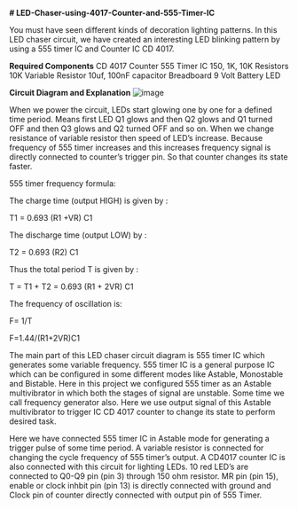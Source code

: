**# LED-Chaser-using-4017-Counter-and-555-Timer-IC**

You must have seen different kinds of decoration lighting patterns. In this LED chaser circuit, we have created an interesting LED blinking pattern by using a 555 timer IC and Counter IC CD 4017.

**Required Components**
CD 4017 Counter
555 Timer IC
150, 1K, 10K Resistors
10K Variable Resistor
10uf, 100nF capacitor
Breadboard
9 Volt Battery
LED

**Circuit Diagram and Explanation**
![image](https://user-images.githubusercontent.com/71811374/174324801-02b68408-ecff-4de1-b28f-d5ff8a05ba1b.png)

When we power the circuit, LEDs start glowing one by one for a defined time period. Means first LED Q1 glows and then Q2 glows and Q1 turned OFF and then Q3 glows and Q2 turned OFF and so on. When we change resistance of variable resistor then speed of LED’s increase. Because frequency of 555 timer increases and this increases frequency signal is directly connected to counter’s trigger pin. So that counter changes its state faster.

555 timer frequency formula:

The charge time (output HIGH) is given by :

T1 = 0.693 (R1 +VR) C1

The discharge time (output LOW) by :

T2 = 0.693 (R2) C1

Thus the total period T is given by :

T = T1 + T2 = 0.693 (R1 + 2VR) C1

The frequency of oscillation is:

F= 1/T

F=1.44/(R1+2VR)C1

The main part of this LED chaser circuit diagram is 555 timer IC which generates some variable frequency. 555 timer IC is a general purpose IC which can be configured in some different modes like Astable, Monostable and Bistable. Here in this project we configured 555 timer as an Astable multivibrator in which both the stages of signal are unstable. Some time we call frequency generator also. Here we use output signal of this Astable multivibrator to trigger IC CD 4017 counter to change its state to perform desired task.

Here we have connected 555 timer IC in Astable mode for generating a trigger pulse of some time period. A variable resistor is connected for changing the cycle frequency of 555 timer’s output. A CD4017 counter IC is also connected with this circuit for lighting LEDs. 10 red LED’s are connected to Q0-Q9 pin (pin 3) through 150 ohm resistor. MR pin (pin 15), enable or clock inhbit pin (pin 13) is directly connected with ground and Clock pin of counter directly connected with output pin of 555 Timer.
